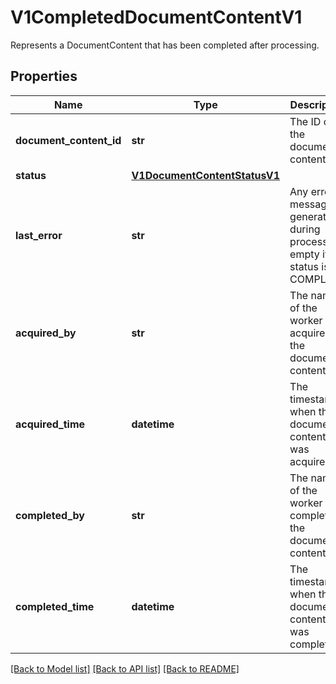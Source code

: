 # V1CompletedDocumentContentV1

Represents a DocumentContent that has been completed after processing.
## Properties
Name | Type | Description | Notes
------------ | ------------- | ------------- | -------------
**document_content_id** | **str** | The ID of the document content. | [optional] 
**status** | [**V1DocumentContentStatusV1**](V1DocumentContentStatusV1.md) |  | [optional] 
**last_error** | **str** | Any error message generated during processing, empty if status is COMPLETE. | [optional] 
**acquired_by** | **str** | The name of the worker that acquired the document content. | [optional] 
**acquired_time** | **datetime** | The timestamp when the document content was acquired. | [optional] 
**completed_by** | **str** | The name of the worker that completed the document content. | [optional] 
**completed_time** | **datetime** | The timestamp when the document content was completed. | [optional] 

[[Back to Model list]](../README.md#documentation-for-models) [[Back to API list]](../README.md#documentation-for-api-endpoints) [[Back to README]](../README.md)


